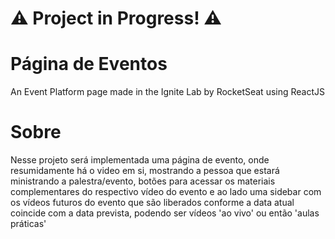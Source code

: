 <h1>⚠️ Project in Progress! ⚠️</h1>

<h1>Página de Eventos</h1>
An Event Platform page made in the Ignite Lab by RocketSeat using ReactJS


<h1>Sobre</h1>
<p>Nesse projeto será implementada uma página de evento, onde resumidamente há o video em si, mostrando a pessoa que estará ministrando a palestra/evento, botões para acessar os materiais complementares do respectivo vídeo do evento e ao lado uma sidebar com os vídeos futuros do evento que são liberados conforme a data atual coincide com a data prevista, podendo ser vídeos 'ao vivo' ou então 'aulas práticas'
</p>
